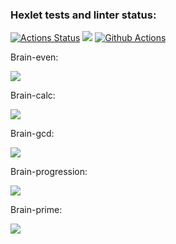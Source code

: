 ### Hexlet tests and linter status:
[![Actions Status](https://github.com/SanichMakakich/python-project-lvl1/workflows/hexlet-check/badge.svg)](https://github.com/SanichMakakich/python-project-lvl1/actions) <a href="https://codeclimate.com/github/SanichMakakich/python-project-lvl1/maintainability"><img src="https://api.codeclimate.com/v1/badges/ea87b4fb984aa7ce0f64/maintainability" /></a> [![Github Actions](https://github.com/SanichMakakich/python-project-lvl1/workflows/linter-check/badge.svg)](https://github.com/SanichMakakich/python-project-lvl1/actions)


Brain-even:

<a href="https://asciinema.org/a/1HO8USrDewHDcH0PpZ9YE0xoV" target="_blank"><img src="https://asciinema.org/a/1HO8USrDewHDcH0PpZ9YE0xoV.svg" /></a>

Brain-calc:

<a href="https://asciinema.org/a/Z92wStxbFk5fqJfca4JBdf52Z" target="_blank"><img src="https://asciinema.org/a/Z92wStxbFk5fqJfca4JBdf52Z.svg" /></a>

Brain-gcd:

<a href="https://asciinema.org/a/vwbkefc0BkunvfQ0Vn7f1bfOg" target="_blank"><img src="https://asciinema.org/a/vwbkefc0BkunvfQ0Vn7f1bfOg.svg" /></a>

Brain-progression:

<a href="https://asciinema.org/a/0c3RBD1DhxbrNp6KE7hCBKPyh" target="_blank"><img src="https://asciinema.org/a/0c3RBD1DhxbrNp6KE7hCBKPyh.svg" /></a>

Brain-prime:

<a href="https://asciinema.org/a/PW904RrU3c7aeC3YTnyvbkskf" target="_blank"><img src="https://asciinema.org/a/PW904RrU3c7aeC3YTnyvbkskf.svg" /></a>

